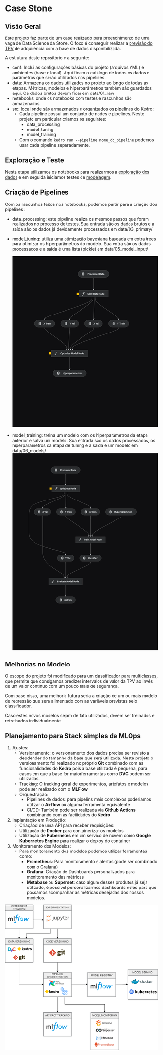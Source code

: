 # Case Stone

## Visão Geral

Este projeto faz parte de um case realizado para preenchimento de uma vaga de Data Science da Stone. O foco é conseguir realizar a [previsão do TPV](https://github.com/diogolbar/tpv-prediction/blob/master/test.ipynb) de adquirência com a base de dados disponibilizada.

A estrutura deste repositório é a seguinte:

- conf: Inclui as configurações básicas do projeto (arquivos YML) e ambientes (base e local). Aqui ficam o catálogo de todos os dados e parâmetros que serão utilizados nos pipelines.
- data: Armazena os dados utilizados no projeto ao longo de todas as etapas. Métricas, modelos e hiperparâmetros também são guardados aqui. Os dados brutos devem ficar em data/01_raw
- notebooks: onde os notebooks com testes e rascunhos são armazenados
- src: local onde são armazenados e organizados os pipelines do Kedro:
    * Cada pipeline possui um conjunto de nodes e pipelines. Neste projeto em particular criamos os seguintes:
        - data_processing
        - model_tuning
        - model_training
    * Com o comando
    <code>kedro run --pipeline nome_do_pipeline</code> podemos usar cada pipeline separadamente.


## Exploração e Teste

Nesta etapa utilizamos os notebooks para realizarmos a [exploração dos dados](https://nbviewer.org/github/diogolbar/tpv-prediction/blob/master/notebooks/01-EDA.ipynb) e em seguida iniciamos testes de [modelagem](https://nbviewer.org/github/diogolbar/tpv-prediction/blob/master/notebooks/02-Model_Training.ipynb).

## Criação de Pipelines

Com os rascunhos feitos nos notebooks, podemos partir para a criação dos pipelines :

- data_processing: este pipeline realiza os mesmos passos que foram realizados no processo de testes. Sua entrada são os dados brutos e a saída são os dados já devidamente processados em data/03_primary/

- model_tuning: utiliza uma otimização bayesiana baseada em extra trees para otimizar os hiperparâmetros do modelo. Sua entra são os dados processados e a saida é uma lista (pickle) em data/05_model_input/

    <img src="model_tuning-pipeline.png" alt="drawing" width="500"/>

- model_training: treina um modelo com os hiperparâmetros da etapa anterior e salva um modelo. Sua entrada são os dados processados, os hiperparâmetros da etapa de tuning e a saída é um modelo em data/06_models/
    <img src="model_training-pipeline.png" alt="drawing" width="500"/>
## Melhorias no Modelo

O escopo do projeto foi modificado para um classificador para multiclasses, que permite que consigamos predizer intervalos de valor da TPV ao invés de um valor contínuo com um pouco mais de segurança.

Com base nisso, uma melhoria futura seria a criação de um ou mais modelo de regressão que será alimentado com as variáveis previstas pelo classificador.

Caso estes novos modelos sejam de fato utilizados, devem ser treinados e retreinados individualmente.


## Planejamento para Stack simples de MLOps

1. Ajustes:
    * Versionamento: o versionamento dos dados precisa ser revisto a depdender do tamanho da base que será utilizada. Neste projeto o versionamento foi realizado no próprio **Git** combinado com as funcionalidades do **Kedro** pois a base utilizada é pequena, para casos em que a base for maiorferramentas como **DVC** podem ser utilizadas.
    * Tracking: O tracking geral de experimentos, artefatos e modelos pode ser realizado com o **MLFlow**
    * Orquestração: 
        * Pipelines de dados: para pipelins mais complexos poderiamos utilizar o **Airflow** ou alguma ferramenta equivalente
        * CI/CD: Também pode ser realizada via **Github Actions** combinando com as facilidades do **Kedro**
1. Implantação em Produção:
    * Criaçãod de uma API para receber requisições:  
    * Utilização de **Docker** para containerizar os modelos
    * Utilização de **Kubernetes** em um serviço de nuvem como **Google Kubernetes Engine** para realizar o deploy do container
2. Monitoramento dos Modelos:
    * Para monitoramento dos modelos podemos utilizar ferramentas como:
        * **Prometheus**: Para monitoramento e alertas (pode ser combinado com o Grafana)
        * **Grafana**: Criação de Dashboards personalizados para monitoramento das métricas
        * **Metabase** ou **Superset**: caso algum desses produtos já seja utilizado, é possível personalizarmos dashboards neles para que possamos acompanhar as métricas desejadas dos nossos modelos.

 ![](MLOPS-Stone.png)
